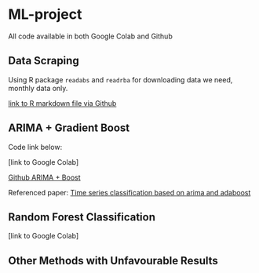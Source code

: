 # ML-project

All code available in both Google Colab and Github

## Data Scraping

Using R package `readabs` and `readrba` for downloading data we need, monthly data only. 

[link to R markdown file via Github](https://github.com/AS2357/ML-project/blob/main/rba%20abs%20data%20extracting%20updated.Rmd)

## ARIMA + Gradient Boost

Code link below:

[link to Google Colab]

[Github ARIMA + Boost](https://github.com/AS2357/ML-project/blob/main/arima_boosting.ipynb)

Referenced paper: 
[Time series classification based on arima and
adaboost](https://www.matec-conferences.org/articles/matecconf/pdf/2020/05/matecconf_cscns2020_03024.pdf)


## Random Forest Classification

[link to Google Colab]

## Other Methods with Unfavourable Results


